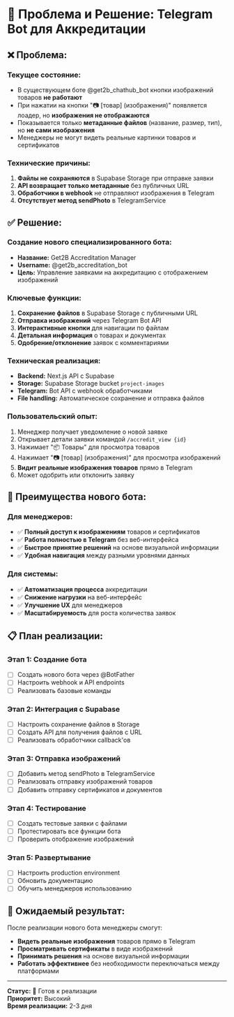 # 🎯 Проблема и Решение: Telegram Bot для Аккредитации

## ❌ **Проблема:**

### **Текущее состояние:**
- В существующем боте @get2b_chathub_bot кнопки изображений товаров **не работают**
- При нажатии на кнопки "📷 [товар] (изображения)" появляется лоадер, но **изображения не отображаются**
- Показывается только **метаданные файлов** (название, размер, тип), но **не сами изображения**
- Менеджеры не могут видеть реальные картинки товаров и сертификатов

### **Технические причины:**
1. **Файлы не сохраняются** в Supabase Storage при отправке заявки
2. **API возвращает только метаданные** без публичных URL
3. **Обработчики в webhook** не отправляют изображения в Telegram
4. **Отсутствует метод sendPhoto** в TelegramService

## ✅ **Решение:**

### **Создание нового специализированного бота:**
- **Название:** Get2B Accreditation Manager
- **Username:** @get2b_accreditation_bot
- **Цель:** Управление заявками на аккредитацию с отображением изображений

### **Ключевые функции:**
1. **Сохранение файлов** в Supabase Storage с публичными URL
2. **Отправка изображений** через Telegram Bot API
3. **Интерактивные кнопки** для навигации по файлам
4. **Детальная информация** о товарах и документах
5. **Одобрение/отклонение** заявок с комментариями

### **Техническая реализация:**
- **Backend:** Next.js API с Supabase
- **Storage:** Supabase Storage bucket `project-images`
- **Telegram:** Bot API с webhook обработчиками
- **File handling:** Автоматическое сохранение и отправка файлов

### **Пользовательский опыт:**
1. Менеджер получает уведомление о новой заявке
2. Открывает детали заявки командой `/accredit_view {id}`
3. Нажимает "📦 Товары" для просмотра товаров
4. Нажимает "📷 [товар] (изображения)" для просмотра изображений
5. **Видит реальные изображения товаров** прямо в Telegram
6. Может одобрить или отклонить заявку

## 🚀 **Преимущества нового бота:**

### **Для менеджеров:**
- ✅ **Полный доступ к изображениям** товаров и сертификатов
- ✅ **Работа полностью в Telegram** без веб-интерфейса
- ✅ **Быстрое принятие решений** на основе визуальной информации
- ✅ **Удобная навигация** между разными уровнями данных

### **Для системы:**
- ✅ **Автоматизация процесса** аккредитации
- ✅ **Снижение нагрузки** на веб-интерфейс
- ✅ **Улучшение UX** для менеджеров
- ✅ **Масштабируемость** для роста количества заявок

## 📋 **План реализации:**

### **Этап 1: Создание бота**
- [ ] Создать нового бота через @BotFather
- [ ] Настроить webhook и API endpoints
- [ ] Реализовать базовые команды

### **Этап 2: Интеграция с Supabase**
- [ ] Настроить сохранение файлов в Storage
- [ ] Создать API для получения файлов с URL
- [ ] Реализовать обработчики callback'ов

### **Этап 3: Отправка изображений**
- [ ] Добавить метод sendPhoto в TelegramService
- [ ] Реализовать отправку изображений товаров
- [ ] Добавить отправку сертификатов и документов

### **Этап 4: Тестирование**
- [ ] Создать тестовые заявки с файлами
- [ ] Протестировать все функции бота
- [ ] Проверить отображение изображений

### **Этап 5: Развертывание**
- [ ] Настроить production environment
- [ ] Обновить документацию
- [ ] Обучить менеджеров использованию

## 🎯 **Ожидаемый результат:**

После реализации нового бота менеджеры смогут:
- **Видеть реальные изображения** товаров прямо в Telegram
- **Просматривать сертификаты** в виде изображений
- **Принимать решения** на основе визуальной информации
- **Работать эффективнее** без необходимости переключаться между платформами

---

**Статус:** 🚧 Готов к реализации  
**Приоритет:** Высокий  
**Время реализации:** 2-3 дня 